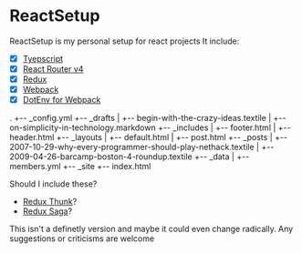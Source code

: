 # ReactSetup

ReactSetup is my personal setup for react projects
It include:
- [x] [Tyepscript](https://www.typescriptlang.org/)
- [x] [React Router v4](https://reacttraining.com/react-router/)
- [x] [Redux](https://redux.js.org/)
- [x] [Webpack](https://webpack.js.org/)
- [x] [DotEnv for Webpack](https://github.com/mrsteele/dotenv-webpack)

.
+-- _config.yml
+-- _drafts
|   +-- begin-with-the-crazy-ideas.textile
|   +-- on-simplicity-in-technology.markdown
+-- _includes
|   +-- footer.html
|   +-- header.html
+-- _layouts
|   +-- default.html
|   +-- post.html
+-- _posts
|   +-- 2007-10-29-why-every-programmer-should-play-nethack.textile
|   +-- 2009-04-26-barcamp-boston-4-roundup.textile
+-- _data
|   +-- members.yml
+-- _site
+-- index.html

Should I include these?
- [Redux Thunk](https://github.com/reduxjs/redux-thunk)?
- [Redux Saga](https://redux-saga.js.org/)?

This isn't a definetly version and maybe it could even change radically.
Any suggestions or criticisms are welcome
